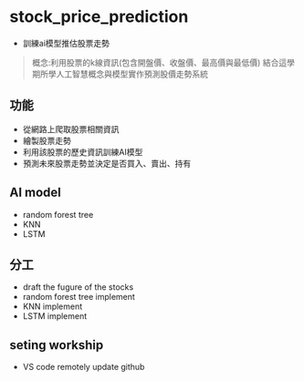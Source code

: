 # stock_price_prediction
* 訓練ai模型推估股票走勢
>概念:利用股票的k線資訊(包含開盤價、收盤價、最高價與最低價) 結合這學期所學人工智慧概念與模型實作預測股價走勢系統
## 功能
* 從網路上爬取股票相關資訊
* 繪製股票走勢
* 利用該股票的歷史資訊訓練AI模型
* 預測未來股票走勢並決定是否買入、賣出、持有

## AI model
* random forest tree
* KNN
* LSTM

## 分工
* draft the fugure of the stocks
* random forest tree implement
* KNN implement
* LSTM implement

## seting workship
* VS code remotely update github 
